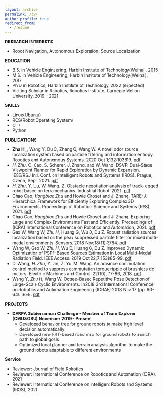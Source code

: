 ```yaml
---
layout: archive
permalink: /cv/
author_profile: true
redirect_from:
  - /resume
---
```


__RESEARCH INTERESTS__
* Robot Navigation, Autonomous Exploration, Source Localization

__EDUCATION__
* B.S. in Vehicle Engineering, Harbin Institute of Technology(Weihai), 2015
* M.S. in Vehicle Engineering, Harbin Institute of Technology(Weihai), 2017
* Ph.D in Robotics, Harbin Institute of Technology, 2022 (expected)
* Visiting Scholar in Robotics, Robotics Institute, Carnegie Mellon University, 2019 - 2021
  
__SKILLS__
* Linux(Ubuntu)
* ROS(Robot Operating System)
* C++
* Python

__PUBLICATIONS__
* **Zhu H_**, Wang Y, Du C, Zhang Q, Wang W. A novel odor source localization system based on particle filtering and information entropy. Robotics and Autonomous Systems. 2020 Oct 1;132:103619. [pdf](http://hongbiaoz.github.io/files/paper1.pdf)
* _H. Zhu_, C. Cao, S. Scherer, J. Zhang, and W. Wang. DSVP: Dual-Stage Viewpoint Planner for Rapid Exploration by Dynamic Expansion. IEEE/RSJ Intl. Conf. on Intelligent Robots and Systems (IROS). Prague, Czech, Sept. 2021. [pdf](http://hongbiaoz.github.io/files/paper7.pdf)
* _H. Zhu_, Y. Liu, W. Wang, Z. Obstacle negotiation analysis of track-legged robot based on terramechanics. Industrial Robot. 2021. [pdf](http://hongbiaoz.github.io/files/paper9.pdf)
* Chao Cao, _Hongbiao Zhu_ and Howie Choset and Ji Zhang. TARE: A Hierarchical Framework for Efficiently Exploring Complex 3D Environments. Proceedings of Robotics: Science and Systems (RSS), 2021. [pdf](http://hongbiaoz.github.io/files/paper5.pdf)
* Chao Cao, _Hongbiao Zhu_ and Howie Choset and Ji Zhang. Exploring Large and Complex Environments Fast and Efficiently. Proceedings of (ICRA) International Conference on Robotics and Automation, 2021. [pdf](http://hongbiaoz.github.io/files/paper6.pdf)
* Gao W, Wang W, _Zhu H_, Huang G, Wu D, Du Z. Robust radiation sources localization based on the peak suppressed particle filter for mixed multi-modal environments. Sensors. 2018 Nov;18(11):3784. [pdf](http://hongbiaoz.github.io/files/paper2.pdf)
* Wang W, Gao W, _Zhu H_, Wu D, Huang G, Du Z. Improved Dynamic Optimization of PSPF-Based Sources Estimation in Local Multi-Modal Radiation Field. IEEE Access. 2019 Oct 22;7:153885-99. [pdf](http://hongbiaoz.github.io/files/paper3.pdf)
* D. Wang, _H. Zhu_, Y. Jin, Z. Yu, M. Wang. An advance commutation control method to suppress commutation torque ripple of brushless dc motors. Electri c Machines and Control. 22(10), 77-86, 2018. [pdf](http://hongbiaoz.github.io/files/paper10.pdf)
* Wang Y, _Zhu H_, Wang W. Octree-Based Repetitive Pose Detection of Large-Scale Cyclic Environments. In2018 3rd International Conference on Robotics and Automation Engineering (ICRAE) 2018 Nov 17 (pp. 60-64). IEEE. [pdf](http://hongbiaoz.github.io/files/paper4.pdf)

__PROJECTS__
* __DARPA Subterranean Challenge - Member of Team Explorer (CMU&OSU) November 2019 - Present__
  * Developed behavior tree for ground robots to make high level decision automatically
  * Developed new RRT-based road map for ground robots to search path to global goals
  * Optimized local planner and terrain analysis algorithm to make the ground robots adaptable to different environments

__Service__
* Reviewer: Journal of Field Robotics
* Reviewer: International Conference on Robotics and Automation (ICRA), 2021
* Reviewer: International Conference on Intelligent Robots and Systems (IROS), 2021
